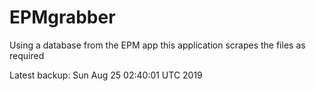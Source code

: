# EPMgrabber
Using a database from the EPM app this application scrapes the files as required


Latest backup: Sun Aug 25 02:40:01 UTC 2019
